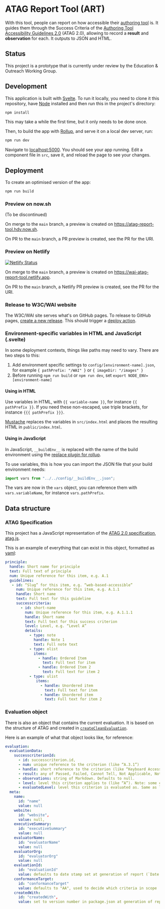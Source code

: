 # ATAG Report Tool (ART)

With this tool, people can report on how accessible their [authoring tool](https://www.w3.org/TR/ATAG20/#def-Authoring-Tool) is. It guides them through the Success Criteria of the [Authoring Tool Accessibility Guidelines 2.0](https://www.w3.org/TR/ATAG20/) (ATAG 2.0), allowing to record a **result** and **observation** for each. It outputs to JSON and HTML.

## Status

This project is a prototype that is currently under review by the Education & Outreach Working Group.

## Development

This application is built with [Svelte](https://svelte.dev). To run it locally, you need to clone it this repository, have [Node](https://nodejs.org) installed and then run this in the project's directory:

```bash
npm install
```

This may take a while the first time, but it only needs to be done once.

Then, to build the app with [Rollup](https://rollupjs.org), and serve it on a local dev server, run:

```bash
npm run dev
```

Navigate to [localhost:5000](http://localhost:5000). You should see your app running. Edit a component file in `src`, save it, and reload the page to see your changes.

## Deployment

To create an optimised version of the app:

```bash
npm run build
```

### Preview on now.sh

(To be discontinued) 

On merge to the `main` branch, a preview is created on https://atag-report-tool.hdv.now.sh.

On PR to the `main` branch, a PR preview is created, see the PR for the URI.

### Preview on Netlify

[![Netlify Status](https://api.netlify.com/api/v1/badges/edc36781-ec31-41e0-9c4c-6af8d3090a58/deploy-status)](https://app.netlify.com/sites/wai-atag-report-tool/deploys)

On merge to the `main` branch, a preview is created on https://wai-atag-report-tool.netlify.app.

On PR to the `main` branch, a Netlify PR preview is created, see the PR for the URI.

### Release to W3C/WAI website

The W3C/WAI site serves what's on GitHub pages. To release to GitHub pages, [create a new release](https://github.com/w3c/wai-atag-report-tool/releases/new). This should trigger a [deploy action](https://github.com/w3c/wai-atag-report-tool/actions?query=workflow%3ADeploy).

### Environment-specific variables in HTML and JavaScript (.svelte)

In some deployment contexts, things like paths may need to vary. There are two steps to this:

1. Add environment specific settings to `config/[environment-name].json`, for example `{ pathPrefix: "/WAI" }` or `{ imageDir: "/images" }`
2. Before running `npm run build` or `npm run dev`, set `export NODE_ENV=[environment-name]`


#### Using in HTML

Use variables in HTML, with `{{ variable-name }}`, for instance `{{ pathPrefix }}`. If you need these non-escaped, use triple brackets, for instance `{{{ pathPrefix }}}`.

[Mustache](http://mustache.github.io/) replaces the variables in `src/index.html` and places the resulting HTML in `public/index.html`.

#### Using in JavaScript

In JavaScript, `__buildEnv__` is replaced with the name of the build environment using the [replace plugin for rollup](https://github.com/rollup/plugins).

To use variables, this is how  you can import the JSON file that your build environment needs: 

```js
import vars from "../../config/__buildEnv__.json";
```

The vars are now in the `vars` object, you can reference them with `vars.variableName`, for instance `vars.pathPrefix`. 

## Data structure

### ATAG Specification

This project has a JavaScript representation of the [ATAG 2.0 specification](https://w3.org/TR/ATAG20), [atag.js](https://github.com/w3c/wai-atag-report-tool/blob/master/src/data/atag.js).

This is an example of everything that can exist in this object, formatted as [yaml](https://yaml.org/):

```yaml
principle:
  handle: Short name for principle
  text: Full text of principle
  num: Unique reference for this item, e.g. A.1
  guidelines:
   - id: “Slug” for this item, e.g. “web-based-accessible”
     num: Unique reference for this item, e.g. A.1.1
     handle: Short name
     text: Full text for this guideline
     successcriteria:
       - id: short-name
         num: Unique reference for this item, e.g. A.1.1.1
         handle: Short name
         text: Full text for this success criterion
         level: Level, e.g. “Level A”
         details:
           - type: note
             handle: Note 1
             text: Full note text
           - type: olist
             items:
               - handle: Ordered Item
                 text: Full text for item
               - handle: Ordered Item 2
                 text: Full text for item 2
           - type: ulist
              items:
                - handle: Unordered item
                  text: Full text for item
                - handle: Unordered item
                  text: Full text for item 2
```

### Evaluation object

There is also an object that contains the current evaluation. It is based on the structure of ATAG and created in [`createCleanEvaluation`](https://github.com/w3c/wai-atag-report-tool/blob/main/src/utils/createCleanEvaluation.js).


Here is an example of what that object looks like, for reference:

```yaml
evaluation:
  evaluationData:
    successcriterionId: 
      - id: successcriterion.id,
      - num: unique reference to the criterion (like “A.3.1”)
      - handle: short reference to the criterion (like “Keyboard Access (Minimum)”)
      - result: any of Passed, Failed, Cannot Tell, Not Applicable, Not Checked. Defaults to "Not checked".
      - observations: string of Markdown. Defaults to null.
      - level: level this criterion applies to (like “A”). Note: some can apply to any of A, AA or AAA (“multi-level SCs”).
      - evaluatedLevel: level this criterion is evaluated as. Same as level, except for multi-level SCs, where it is picked from a dropdown.
  meta:
    name:
      id: "name"
      value: null
    website: 
      id: "website",
      value: null,
    executiveSummary: 
      id: "executiveSummary"
      value: null
    evaluatorName:
      id: "evaluatorName"
      value: null
    evaluatorOrg:
      id: "evaluatorOrg"
      value: null
    evaluationId:
      id: "evaluationId"
      value: defaults to date stamp set at generation of report (`Date.now()`)
    conformanceTarget: 
      id: "conformanceTarget"
      value: defaults to "AA", used to decide which criteria in scope
    createdWith: 
      id: "createdWith",
      value: set to version number in package.json at generation of report
```
